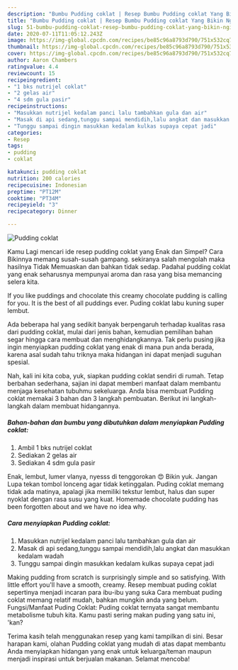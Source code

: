 ```yaml
---
description: "Bumbu Pudding coklat | Resep Bumbu Pudding coklat Yang Bikin Ngiler"
title: "Bumbu Pudding coklat | Resep Bumbu Pudding coklat Yang Bikin Ngiler"
slug: 51-bumbu-pudding-coklat-resep-bumbu-pudding-coklat-yang-bikin-ngiler
date: 2020-07-11T11:05:12.243Z
image: https://img-global.cpcdn.com/recipes/be85c96a8793d790/751x532cq70/pudding-coklat-foto-resep-utama.jpg
thumbnail: https://img-global.cpcdn.com/recipes/be85c96a8793d790/751x532cq70/pudding-coklat-foto-resep-utama.jpg
cover: https://img-global.cpcdn.com/recipes/be85c96a8793d790/751x532cq70/pudding-coklat-foto-resep-utama.jpg
author: Aaron Chambers
ratingvalue: 4.4
reviewcount: 15
recipeingredient:
- "1 bks nutrijel coklat"
- "2 gelas air"
- "4 sdm gula pasir"
recipeinstructions:
- "Masukkan nutrijel kedalam panci lalu tambahkan gula dan air"
- "Masak di api sedang,tunggu sampai mendidih,lalu angkat dan masukkan kedalam wadah"
- "Tunggu sampai dingin masukkan kedalam kulkas supaya cepat jadi"
categories:
- Resep
tags:
- pudding
- coklat

katakunci: pudding coklat 
nutrition: 200 calories
recipecuisine: Indonesian
preptime: "PT12M"
cooktime: "PT34M"
recipeyield: "3"
recipecategory: Dinner

---
```



![Pudding coklat](https://img-global.cpcdn.com/recipes/be85c96a8793d790/751x532cq70/pudding-coklat-foto-resep-utama.jpg)

Kamu Lagi mencari ide resep pudding coklat yang Enak dan Simpel? Cara Bikinnya memang susah-susah gampang. sekiranya salah mengolah maka hasilnya Tidak Memuaskan dan bahkan tidak sedap. Padahal pudding coklat yang enak seharusnya mempunyai aroma dan rasa yang bisa memancing selera kita.

If you like puddings and chocolate this creamy chocolate pudding is calling for you. It is the best of all puddings ever. Puding coklat labu kuning super lembut.

Ada beberapa hal yang sedikit banyak berpengaruh terhadap kualitas rasa dari pudding coklat, mulai dari jenis bahan, kemudian pemilihan bahan segar hingga cara membuat dan menghidangkannya. Tak perlu pusing jika ingin menyiapkan pudding coklat yang enak di mana pun anda berada, karena asal sudah tahu triknya maka hidangan ini dapat menjadi suguhan spesial.


Nah, kali ini kita coba, yuk, siapkan pudding coklat sendiri di rumah. Tetap berbahan sederhana, sajian ini dapat memberi manfaat dalam membantu menjaga kesehatan tubuhmu sekeluarga. Anda bisa membuat Pudding coklat memakai 3 bahan dan 3 langkah pembuatan. Berikut ini langkah-langkah dalam membuat hidangannya.

<!--inarticleads1-->

##### Bahan-bahan dan bumbu yang dibutuhkan dalam menyiapkan Pudding coklat:

1. Ambil 1 bks nutrijel coklat
1. Sediakan 2 gelas air
1. Sediakan 4 sdm gula pasir


Enak, lembut, lumer vlanya, nyesss di tenggorokan 😍 Bikin yuk. Jangan Lupa tekan tombol lonceng agar tidak ketinggalan. Puding coklat memang tidak ada matinya, apalagi jika memiliki tekstur lembut, halus dan super nyoklat dengan rasa susu yang kuat. Homemade chocolate pudding has been forgotten about and we have no idea why. 

<!--inarticleads2-->

##### Cara menyiapkan Pudding coklat:

1. Masukkan nutrijel kedalam panci lalu tambahkan gula dan air
1. Masak di api sedang,tunggu sampai mendidih,lalu angkat dan masukkan kedalam wadah
1. Tunggu sampai dingin masukkan kedalam kulkas supaya cepat jadi


Making pudding from scratch is surprisingly simple and so satisfying. With little effort you&#39;ll have a smooth, creamy. Resep membuat puding coklat sepertinya menjadi incaran para ibu-ibu yang suka Cara membuat puding coklat memang relatif mudah, bahkan mungkin anda yang belum. Fungsi/Manfaat Puding Coklat: Puding coklat ternyata sangat membantu metabolisme tubuh kita. Kamu pasti sering makan puding yang satu ini, &#39;kan? 

Terima kasih telah menggunakan resep yang kami tampilkan di sini. Besar harapan kami, olahan Pudding coklat yang mudah di atas dapat membantu Anda menyiapkan hidangan yang enak untuk keluarga/teman maupun menjadi inspirasi untuk berjualan makanan. Selamat mencoba!
